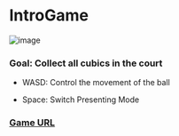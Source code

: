 # IntroGame

![image](https://github.com/user-attachments/assets/999c9104-3cb9-4d66-87f6-7da808ef58a6)

### Goal: Collect all cubics in the court

- WASD: Control the movement of the ball

- Space: Switch Presenting Mode

### [Game URL](https://pianochicken.github.io/IntroGame/build/index.html)
